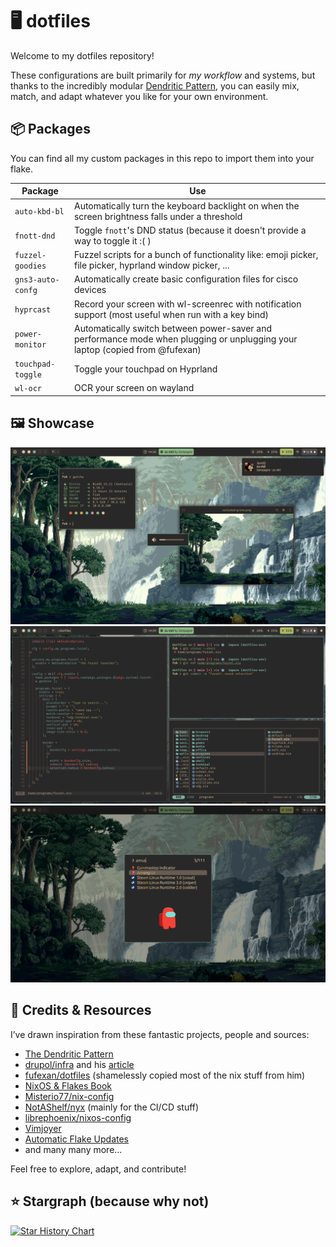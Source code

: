 # 🖥️ dotfiles

Welcome to my dotfiles repository!

These configurations are built primarily for _my workflow_ and systems, but thanks to the incredibly modular [Dendritic Pattern](https://github.com/mightiam/dendritic), you can easily mix, match, and adapt whatever you like for your own environment.

## 📦 Packages

You can find all my custom packages in this repo to import them into your flake.

| Package           | Use                                                                                                                          |
| ----------------- | ---------------------------------------------------------------------------------------------------------------------------- |
| `auto-kbd-bl`     | Automatically turn the keyboard backlight on when the screen brightness falls under a threshold                              |
| `fnott-dnd`       | Toggle `fnott`'s DND status (because it doesn't provide a way to toggle it :( )                                              |
| `fuzzel-goodies`  | Fuzzel scripts for a bunch of functionality like: emoji picker, file picker, hyprland window picker, ...                     |
| `gns3-auto-confg` | Automatically create basic configuration files for cisco devices                                                             |
| `hyprcast`        | Record your screen with wl-screenrec with notification support (most useful when run with a key bind)                        |
| `power-monitor`   | Automatically switch between power-saver and performance mode when plugging or unplugging your laptop (copied from @fufexan) |
| `touchpad-toggle` | Toggle your touchpad on Hyprland                                                                                             |
| `wl-ocr`          | OCR your screen on wayland                                                                                                   |

## 🖼️ Showcase

![Desktop Preview](.github/assets/desktop.png)
![Windows Preview](.github/assets/windows.png)
![Launcher Preview](.github/assets/launcher.png)

## 💾 Credits & Resources

I’ve drawn inspiration from these fantastic projects, people and sources:

- [The Dendritic Pattern](https://github.com/mightiam/dendritic)
- [drupol/infra](https://github.com/drupol/infra) and his [article](https://not-a-number.io/2025/refactoring-my-infrastructure-as-code-configurations/)
- [fufexan/dotfiles](https://github.com/fufexan/dotfiles) (shamelessly copied most of the nix stuff from him)
- [NixOS & Flakes Book](https://nixos-and-flakes.thiscute.world/)
- [Misterio77/nix-config](https://github.com/Misterio77/nix-config)
- [NotAShelf/nyx](https://github.com/NotAShelf/nyx) (mainly for the CI/CD stuff)
- [librephoenix/nixos-config](https://github.com/librephoenix/nixos-config)
- [Vimjoyer](https://www.youtube.com/@vimjoyer)
- [Automatic Flake Updates](https://xyven.dev/articles/automatic-flake-updates-with-garnix)
- and many many more...

Feel free to explore, adapt, and contribute!

## ⭐ Stargraph (because why not)

<a href="https://www.star-history.com/#MrSom3body/dotfiles&Date">
<picture>
  <source media="(prefers-color-scheme: dark)"
    srcset="https://api.star-history.com/svg?repos=MrSom3body/dotfiles&type=Date&theme=dark"/>
  <source media="(prefers-color-scheme: light)"
    srcset="https://api.star-history.com/svg?repos=MrSom3body/dotfiles&type=Date"/>
  <img alt="Star History Chart"
    src="https://api.star-history.com/svg?repos=MrSom3body/dotfiles&type=Date"/>
</picture>
</a>
